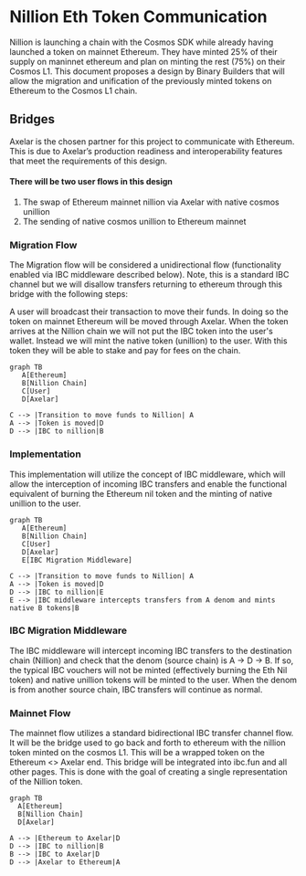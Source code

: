 # Nillion Eth Token Communication

Nillion is launching a chain with the Cosmos SDK while already having launched a token on mainnet Ethereum. They have minted 25% of their supply on maninnet ethereum and plan on minting the rest (75%) on their Cosmos L1. This document proposes a design by Binary Builders that will allow the migration and unification of the previously minted tokens on Ethereum to the Cosmos L1 chain.

## Bridges

Axelar is the chosen partner for this project to communicate with Ethereum. This is due to Axelar’s production readiness and interoperability features that meet the requirements of this design.

#### There will be two user flows in this design

1. The swap of Ethereum mainnet nillion via Axelar with native cosmos unillion
2. The sending of native cosmos unillion to Ethereum mainnet

### Migration Flow

The Migration flow will be considered a unidirectional flow (functionality enabled via IBC middleware described below). Note, this is a standard IBC channel but we will disallow transfers returning to ethereum through this bridge with the following steps:

A user will broadcast their transaction to move their funds. In doing so the token on mainnet Ethereum will be moved through Axelar. When the token arrives at the Nillion chain we will not put the IBC token into the user's wallet. Instead we will mint the native token (unillion) to the user. With this token they will be able to stake and pay for fees on the chain.

```mermaid
graph TB
   A[Ethereum]
   B[Nillion Chain]
   C[User]
   D[Axelar]

C --> |Transition to move funds to Nillion| A
A --> |Token is moved|D
D --> |IBC to nillion|B
```

### Implementation

This implementation will utilize the concept of IBC middleware, which will allow the interception of incoming IBC transfers and enable the functional equivalent of burning the Ethereum nil token and the minting of native unillion to the user.

```mermaid
graph TB
   A[Ethereum]
   B[Nillion Chain]
   C[User]
   D[Axelar]
   E[IBC Migration Middleware]

C --> |Transition to move funds to Nillion| A
A --> |Token is moved|D
D --> |IBC to nillion|E
E --> |IBC middleware intercepts transfers from A denom and mints native B tokens|B
```

### IBC Migration Middleware

The IBC middleware will intercept incoming IBC transfers to the destination chain (Nillion) and check that the denom (source chain) is A -> D -> B. If so, the typical IBC vouchers will not be minted (effectively burning the Eth Nil token) and native unillion tokens will be minted to the user. When the denom is from another source chain, IBC transfers will continue as normal.

### Mainnet Flow

The mainnet flow utilizes a standard bidirectional IBC transfer channel flow. It will be the bridge used to go back and forth to ethereum with the nillion token minted on the cosmos L1. This will be a wrapped token on the Ethereum <> Axelar end. This bridge will be integrated into ibc.fun and all other pages. This is done with the goal of creating a single representation of the Nillion token.

```mermaid
graph TB
  A[Ethereum]
  B[Nillion Chain]
  D[Axelar]

A --> |Ethereum to Axelar|D
D --> |IBC to nillion|B
B --> |IBC to Axelar|D
D --> |Axelar to Ethereum|A
```
